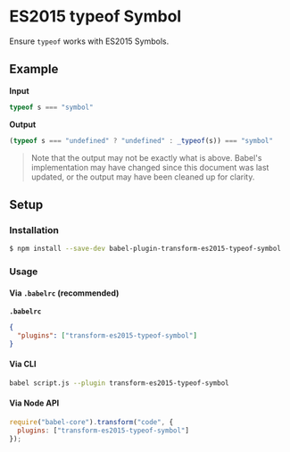 # ES2015 typeof Symbol

Ensure `typeof` works with ES2015 Symbols.

## Example

**Input**

```js
typeof s === "symbol"
```

**Output**

```js
(typeof s === "undefined" ? "undefined" : _typeof(s)) === "symbol"
```

> Note that the output may not be exactly what is above. Babel's implementation
> may have changed since this document was last updated, or the output may have
> been cleaned up for clarity.

## Setup

### Installation

```sh
$ npm install --save-dev babel-plugin-transform-es2015-typeof-symbol
```

### Usage

#### Via `.babelrc` (recommended)

**`.babelrc`**

```json
{
  "plugins": ["transform-es2015-typeof-symbol"]
}
```

#### Via CLI

```sh
babel script.js --plugin transform-es2015-typeof-symbol
```

#### Via Node API

```js
require("babel-core").transform("code", {
  plugins: ["transform-es2015-typeof-symbol"]
});
```
